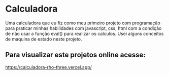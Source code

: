 # Calculadora
Uma calculadora que eu fiz como meu primeiro projeto com programação para praticar minhas habilidades com javascript, css, html com a condição de não usar a função eval() para realizar os calculos. Usei alguns conceitos de maquina de estado neste projeto.

## Para visualizar este projetos online acesse:
https://calculadora-rho-three.vercel.app/
